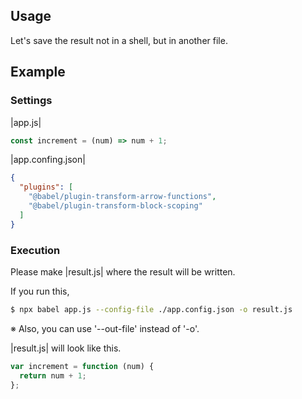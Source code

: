 ## Usage

Let's save the result not in a shell, but in another file.

## Example

### Settings

|app.js|

```js
const increment = (num) => num + 1;
```

|app.confing.json|

```json
{
  "plugins": [
    "@babel/plugin-transform-arrow-functions",
    "@babel/plugin-transform-block-scoping"
  ]
}
```

### Execution

Please make |result.js| where the result will be written.

If you run this,

```sh
$ npx babel app.js --config-file ./app.config.json -o result.js
```

※ Also, you can use '--out-file' instead of '-o'.

|result.js| will look like this.

```js
var increment = function (num) {
  return num + 1;
};
```

